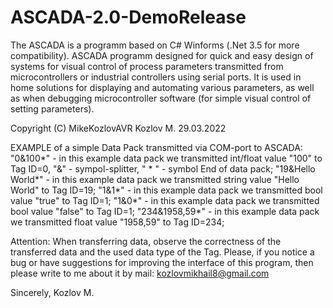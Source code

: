 # ASCADA-2.0-DemoRelease
The ASCADA is a programm based on C# Winforms (.Net 3.5 for more compatibility).
ASCADA programm designed for quick and easy design of systems for visual control of process parameters 
transmitted from microcontrollers or industrial controllers using serial ports.
It is used in home solutions for displaying and automating various parameters, 
as well as when debugging microcontroller software (for simple visual control of setting parameters).

Copyright (C) MikeKozlovAVR Kozlov M. 
29.03.2022


  EXAMPLE of a simple Data Pack transmitted via COM-port to ASCADA:
  "0&100*"           - in this example data pack we transmitted int/float value "100" to Tag ID=0, "&" - sympol-splitter, " * " - symbol End of data pack;
  "19&Hello World*"  - in this example data pack we transmitted string value "Hello World" to Tag ID=19;
  "1&1*"             - in this example data pack we transmitted bool value "true" to Tag ID=1;
  "1&0*"             - in this example data pack we transmitted bool value "false" to Tag ID=1;
  "234&1958,59*"     - in this example data pack we transmitted float value "1958,59" to Tag ID=234;
  
  Attention: When transferring data, observe the correctness of the transferred data and the used data type of the Tag.
  Please, if you notice a bug or have suggestions for improving the interface of this program, then please write to me about it by mail: kozlovmikhail8@gmail.com

  Sincerely, Kozlov M.
